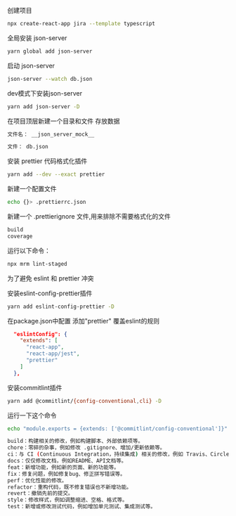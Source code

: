 创建项目

```bash
npx create-react-app jira --template typescript
```

全局安装 json-server

```bash
yarn global add json-server
```

启动 json-server

```bash
json-server --watch db.json
```



dev模式下安装json-server

```bash
yarn add json-server -D
```

在项目顶层新建一个目录和文件 存放数据

```bash
文件名： __json_server_mock__

文件： db.json
```



安装 prettier 代码格式化插件

```bash
yarn add --dev --exact prettier
```

新建一个配置文件

```bash
echo {}> .prettierrc.json
```

新建一个 .prettierignore 文件,用来排除不需要格式化的文件
```js
build
coverage
```

运行以下命令：
```bash
npx mrm lint-staged
```



 为了避免 eslint 和 prettier 冲突

安装eslint-config-prettier插件

```bash
yarn add eslint-config-prettier -D
```



在package.json中配置 添加"prettier" 覆盖eslint的规则

```json
  "eslintConfig": {
    "extends": [
      "react-app",
      "react-app/jest",
      "prettier"
    ]
  },
```



安装commitlint插件

```bash
yarn add @commitlint/{config-conventional,cli} -D
```

运行一下这个命令

```bash
echo "module.exports = {extends: ['@commitlint/config-conventional']}" > commitlint.config.js
```



```bash
build：构建相关的修改，例如构建脚本、外部依赖项等。
chore：零碎的杂事，例如修改 .gitignore、增加/更新依赖等。
ci：与 CI (Continuous Integration，持续集成) 相关的修改，例如 Travis、Circle 等的配置。
docs：仅仅修改文档，例如README、API文档等。
feat：新增功能，例如新的页面、新的功能等。
fix：修复问题，例如修复bug、修正拼写错误等。
perf：优化性能的修改。
refactor：重构代码，既不修复错误也不新增功能。
revert：撤销先前的提交。
style：修改样式，例如调整缩进、空格、格式等。
test：新增或修改测试代码，例如增加单元测试、集成测试等。
```

